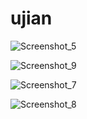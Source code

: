 # ujian
 
![Screenshot_5](https://user-images.githubusercontent.com/101382868/157820021-1cd354ec-857b-4821-b8fd-724b9b9354a2.png)

![Screenshot_9](https://user-images.githubusercontent.com/101382868/157820376-869d4226-22b5-4220-8040-5c27fee07dde.png)

![Screenshot_7](https://user-images.githubusercontent.com/101382868/157820113-15d0099c-493d-4a29-a4e5-3a1adee10821.png)

![Screenshot_8](https://user-images.githubusercontent.com/101382868/157820172-3fe20e74-f7c0-4932-85f2-8b6de54bcb38.png)
